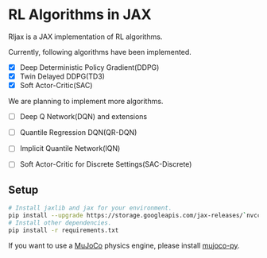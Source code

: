 # RL Algorithms in JAX
Rljax is a JAX implementation of RL algorithms.

Currently, following algorithms have been implemented.

- [x] Deep Deterministic Policy Gradient(DDPG)
- [x] Twin Delayed DDPG(TD3)
- [x] Soft Actor-Critic(SAC)

We are planning to implement more algorithms.

- [ ] Deep Q Network(DQN) and extensions
- [ ] Quantile Regression DQN(QR-DQN)
- [ ] Implicit Quantile Network(IQN)
- [ ] Soft Actor-Critic for Discrete Settings(SAC-Discrete)


## Setup

```bash
# Install jaxlib and jax for your environment.
pip install --upgrade https://storage.googleapis.com/jax-releases/`nvcc -V | sed -En "s/.* release ([0-9]*)\.([0-9]*),.*/cuda\1\2/p"`/jaxlib-0.1.55-`python3 -V | sed -En "s/Python ([0-9]*)\.([0-9]*).*/cp\1\2/p"`-none-manylinux2010_x86_64.whl jax
# Install other dependencies.
pip install -r requirements.txt
```

If you want to use a [MuJoCo](http://mujoco.org/) physics engine, please install [mujoco-py](https://github.com/openai/mujoco-py).